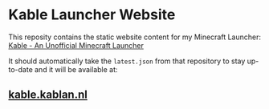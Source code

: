 # Kable Launcher Website
This reposity contains the static website content for my Minecraft Launcher:
[Kable - An Unofficial Minecraft Launcher](https://github.com/LuckyLuuk12/kable)

It should automatically take the `latest.json` from that repository to stay up-to-date and it will be available at:

## [kable.kablan.nl](https://kable.kablan.nl/)